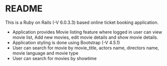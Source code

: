 # README

This is a Ruby on Rails (-V 6.0.3.3) based online ticket booking application.

* Application provides Movie listing feature where logged in user can view movie       list, Add new movies, edit movie details and show movie details.
* Application styling is done using Bootstrap (-V 4.5.1)
* User can search for movie by movie_title, actors name, directors name, movie language and movie type 
* User can search for movies by showtime
